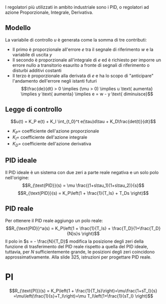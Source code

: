 I regolatori più utilizzati in ambito industriale sono i PID, o regolatori ad azione Proporzionale, Integrale, Derivativa.
## Modello
La variabile di controllo $u$ è generata come la somma di tre contributi:
- Il primo è proporzionale all'errore $e$ tra il segnale di riferimento $w$ e la variabile di uscita $y$
- Il secondo è proporzionale all'integrale di $e$ ed è richiesto per imporre un errore nullo a transitorio esaurito a fronte di segnali di riferimento o disturbi additivi costanti
- Il terzo è proporzionale alla derivata di $e$ e ha lo scopo di "anticipare" l'andamento dell'errore negli istanti futuri
$$\frac{de}{dt} > 0 \implies (\mu > 0) \implies u \text{ aumenta} \implies y \text{ aumenta} \implies e = w - y \text{ diminuisce}$$
## Legge di controllo
$$u(t) = K_P e(t) + K_I \int_{t_0}^t e(\tau)d\tau + K_D\frac{det(t)}{dt}$$
- $K_P =$ coefficiente dell'azione proporzionale
- $K_I =$ coefficiente dell'azione integrale
- $K_D =$ coefficiente dell'azione derivativa
## PID ideale
Il PID ideale è un sistema con due zeri a parte reale negativa e un solo polo nell'origine:
$$R_{\text{PID}}(s) = \mu \frac{(1+s\tau_1)(1+s\tau_2)}{s}$$
$$R_{\text{PID}}(s) = K_P\left(1 + \frac{1}{T_Is} + T_Ds \right)$$
## PID reale
Per ottenere il PID reale aggiungo un polo reale:
$$R_{\text{PID}}^a(s) = K_P\left(1 + \frac{1}{T_Is} + \frac{T_D}{1+\frac{T_D}{N}s}s \right)$$
Il polo in $s = - \frac{N}{T_D}$ modifica la posizione degli zeri della funzione di trasferimento del PID reale rispetto a quella del PID ideale, tuttavia, per $N$ sufficientemente grande, le posizioni degli zeri coincidono approssimativamente.
Alla slide 325, istruzioni per progettare PID reale.

# PI
$$R_{\text{PI}}(s) = K_P\left(1 + \frac{1}{T_Is}\right)=\mu\frac{1+sT_I}{s} =\mu\left(\frac{1}{s}+T_I\right)=\mu T_I\left(1+\frac{1}{sT_I} \right)$$
